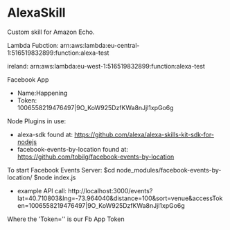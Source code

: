 # AlexaSkill
Custom skill for Amazon Echo.

Lambda Fubction:
arn:aws:lambda:eu-central-1:516519832899:function:alexa-test

ireland: arn:aws:lambda:eu-west-1:516519832899:function:alexa-test


Facebook App
  - Name:Happening
  - Token: 	
1006558219476497|9O_KoW925DzfKWa8nJjl1xpGo6g


Node Plugins in use:
  - alexa-sdk   found at: https://github.com/alexa/alexa-skills-kit-sdk-for-nodejs
  - facebook-events-by-location   found at: https://github.com/tobilg/facebook-events-by-location

To start Facebook Events Server:
 $cd node_modules/facebook-events-by-location/
 $node index.js

 - example API call: http://localhost:3000/events?lat=40.710803&lng=-73.964040&distance=100&sort=venue&accessToken=1006558219476497|9O_KoW925DzfKWa8nJjl1xpGo6g

 Where the 'Token='' is our Fb App Token
